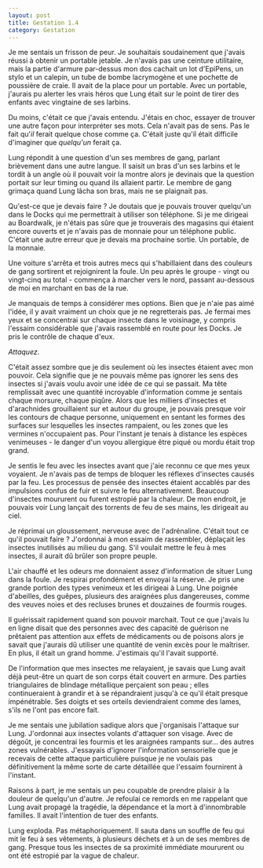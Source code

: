 ```yaml
---
layout: post
title: Gestation 1.4
category: Gestation
---
```


Je me sentais un frisson de peur.
Je souhaitais soudainement que j'avais réussi à obtenir un portable jetable.
Je n'avais pas une ceinture utilitaire, mais la partie d'armure par-dessus mon dos cachait un lot d'EpiPens, un stylo et un calepin, un tube de bombe lacrymogène et une pochette de poussière de craie.
Il avait de la place pour un portable.
Avec un portable, j'aurais pu alerter les vrais héros que Lung était sur le point de tirer des enfants avec vingtaine de ses larbins.

Du moins, c'était ce que j'avais entendu.
J'étais en choc, essayer de trouver une autre façon pour interpréter ses mots.
Cela n'avait pas de sens.
Pas le fait qu'*il* ferait quelque chose comme ça.
C'était juste qu'il était difficile d'imaginer que *quelqu'un* ferait ça.

Lung répondit à une question d'un ses membres de gang, parlant brièvement dans une autre langue.
Il saisit un bras d'un ses larbins et le tordit à un angle où il pouvait voir la montre alors je devinais que la question portait sur leur timing ou quand ils allaient partir.
Le membre de gang grimaça quand Lung lâcha son bras, mais ne se plaignait pas.

Qu'est-ce que je devais faire ?
Je doutais que je pouvais trouver quelqu'un dans le Docks qui me permettrait à utiliser son téléphone.
Si je me dirigeai au Boardwalk, je n'étais pas sûre que je trouverais des magasins qui étaient encore ouverts et je n'avais pas de monnaie pour un téléphone public.
C'était une autre erreur que je devais ma prochaine sortie.
Un portable, de la monnaie.

Une voiture s'arrêta et trois autres mecs qui s'habillaient dans des couleurs de gang sortirent et rejoignirent la foule.
Un peu après le groupe - vingt ou vingt-cinq au total - commença à marcher vers le nord, passant au-dessous de moi en marchant en bas de la rue.

Je manquais de temps à considérer mes options.
Bien que je n'aie pas aimé l'idée, il y avait vraiment un choix que je ne regretterais pas.
Je fermai mes yeux et se concentrai sur chaque insecte dans le voisinage, y compris l'essaim considérable que j'avais rassemblé en route pour les Docks.
Je pris le contrôle de chaque d'eux.

*Attaquez*.

C'était assez sombre que je dis seulement où les insectes étaient avec mon pouvoir.
Cela signifie que je ne pouvais même pas ignorer les sens des insectes si j'avais voulu avoir une idée de ce qui se passait.
Ma tête remplissait avec une quantité incroyable d'information comme je sentais chaque morsure, chaque piqûre.
Alors que les milliers d'insectes et d'arachnides grouillaient sur et autour du groupe, je pouvais presque voir les contours de chaque personne, uniquement en sentant les formes des surfaces sur lesquelles les insectes rampaient, ou les zones que les vermines n'occupaient pas.
Pour l'instant je tenais à distance les espèces venimeuses - le danger d'un voyou allergique être piqué ou mordu était trop grand.

Je sentis le feu avec les insectes avant que j'aie reconnu ce que mes yeux voyaient.
Je n'avais pas de temps de bloquer les réflexes d'insectes causés par la feu.
Les processus de pensée des insectes étaient accablés par des impulsions confus de fuir et suivre le feu alternativement.
Beaucoup d'insectes moururent ou furent estropié par la chaleur.
De mon endroit, je pouvais voir Lung lançait des torrents de feu de ses mains, les dirigeait au ciel. 

Je réprimai un gloussement, nerveuse avec de l'adrénaline.
C'était tout ce qu'il pouvait faire ?
J'ordonnai à mon essaim de rassembler, déplaçait les insectes inutilisés au milieu du gang.
S'il voulait mettre le feu à mes insectes, il aurait dû brûler son propre peuple.

L'air chauffé et les odeurs me donnaient assez d'information de situer Lung dans la foule.
Je respirai profondément et envoyai la réserve.
Je pris une grande portion des types venimeux et les dirigeai à Lung.
Une poignée d'abeilles, des guêpes, plusieurs des araignées plus dangereuses, comme des veuves noies et des recluses brunes et douzaines de fourmis rouges.
 
Il guérissait rapidement quand son pouvoir marchait.
Tout ce que j'avais lu en ligne disait que des personnes avec des capacité de guérison ne prêtaient pas attention aux effets de médicaments ou de poisons alors je savait que j'aurais dû utiliser une quantité de venin excès pour le maîtriser.
En plus, il était un grand homme.
J'estimais qu'il l'avait supporté.

De l'information que mes insectes me relayaient, je savais que Lung avait déjà peut-être un quart de son corps était couvert en armure.
Des parties triangulaires de blindage métallique perçaient son peau ; elles continueraient à grandir et à se répandraient jusqu'à ce qu'il était presque impénétrable.
Ses doigts et ses orteils deviendraient comme des lames, s'ils ne l'ont pas encore fait.

Je me sentais une jubilation sadique alors que j'organisais l'attaque sur Lung.
J'ordonnai aux insectes volants d'attaquer son visage.
Avec de dégoût, je concentrai les fourmis et les araignées rampants sur... des autres zones vulnérables.
J'essayais d'ignorer l'information sensorielle que je recevais de cette attaque particulière puisque je ne voulais pas définitivement la même sorte de carte détaillée que l'essaim fournirent à l'instant.

Raisons à part, je me sentais un peu coupable de prendre plaisir à la douleur de quelqu'un d'autre.
Je refoulai ce remords en me rappelant que Lung avait propagé la tragédie, la dépendance et la mort à d'innombrable familles.
Il avait l'intention de tuer des enfants.

Lung exploda.
Pas métaphoriquement.
Il sauta dans un souffle de feu qui mit le feu à ses vêtements, à plusieurs déchets et à un de ses membres de gang.
Presque tous les insectes de sa proximité immédiate moururent ou ont été estropié par la vague de chaleur.

